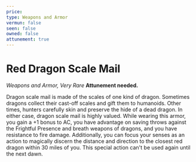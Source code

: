```yaml
---
price: 
type: Weapons and Armor
vermun: false
seen: false
owned: false
attunement: true
---
```

# Red Dragon Scale Mail

*Weapons and Armor, Very Rare* **Attunement needed.**

Dragon scale mail is made of the scales of one kind of dragon. Sometimes dragons collect their cast-off scales and gift them to humanoids. Other times, hunters carefully skin and preserve the hide of a dead dragon. In either case, dragon scale mail is highly valued. While wearing this armor, you gain a +1 bonus to AC, you have advantage on saving throws against the Frightful Presence and breath weapons of dragons, and you have resistance to fire damage. Additionally, you can focus your senses as an action to magically discern the distance and direction to the closest red dragon within 30 miles of you. This special action can't be used again until the next dawn.